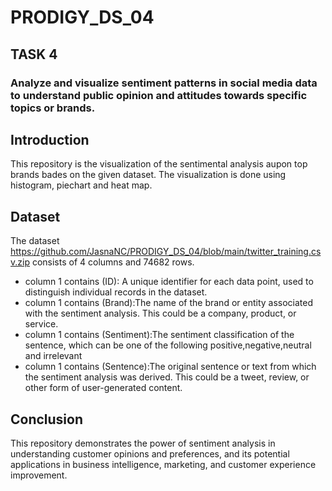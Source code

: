 # PRODIGY_DS_04
## TASK 4
### Analyze and visualize sentiment patterns in social media data to understand public opinion and attitudes towards specific topics or brands.

## Introduction
This repository is the visualization of the sentimental analysis aupon top brands bades on the given dataset. The visualization is done using histogram, piechart and heat map.

## Dataset
The  dataset https://github.com/JasnaNC/PRODIGY_DS_04/blob/main/twitter_training.csv.zip consists of 4 columns and 74682 rows. 
- column 1 contains (ID): A unique identifier for each data point, used to distinguish individual records in the dataset.
- column 1 contains (Brand):The name of the brand or entity associated with the sentiment analysis. This could be a company, product, or service.
- column 1 contains (Sentiment):The sentiment classification of the sentence, which can be one of the following positive,negative,neutral and irrelevant             
- column 1 contains (Sentence):The original sentence or text from which the sentiment analysis was derived. This could be a tweet, review, or other form of user-generated content.

## Conclusion
This repository demonstrates the power of sentiment analysis in understanding customer opinions and preferences, and its potential applications in business intelligence, marketing, and customer experience improvement.

